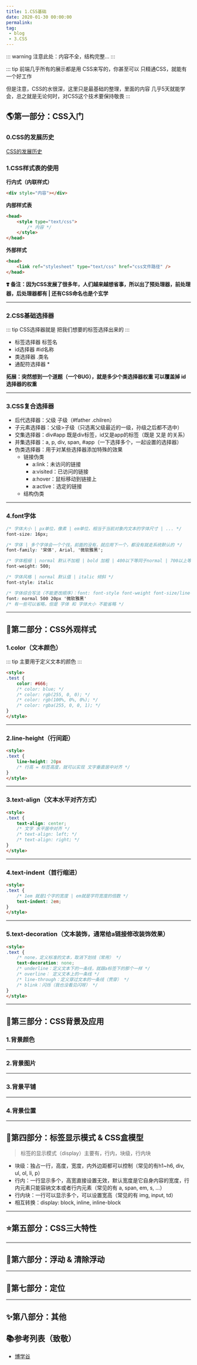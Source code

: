 ```yaml
---
title: 1.CSS基础
date: 2020-01-30 00:00:00
permalink: 
tag: 
 - blog
 - 3.CSS
---
```


::: warning
注意此处：内容不全，结构完整...
:::

::: tip
前端几乎所有的展示都是用 CSS来写的，你甚至可以 只精通CSS，就能有一个好工作

但是注意，CSS的水很深，这里只是最基础的整理，里面的内容 几乎5天就能学会，总之就是无论何时，对CSS这个技术要保持敬畏
:::

## 🌎第一部分：CSS入门

### 0.CSS的发展历史

[CSS的发展历史](https://www.jianshu.com/p/4257a6f40c28)

### 1.CSS样式表的使用

**行内式（内联样式）**

```html
<div style="内容"></div>
```

**内部样式表**

```html
<head>
    <style type="text/css">
        /* 内容 */
    </style>
</head>
```

**外部样式**

```html
<head>
    <link ref="stylesheet" type="text/css" href="css文件路径" />
</head>
```

**❣️ 备注：因为CSS发展了很多年，人们越来越想省事，所以出了预处理器，前处理器，后处理器都有 | 还有CSS命名也是个玄学**

---

### 2.CSS基础选择器

::: tip
CSS选择器就是 把我们想要的标签选择出来的
:::

- 标签选择器 标签名
- id选择器 #id名称
- 类选择器 .类名
- 通配符选择器 *

**拓展：突然想到一个道题（一个BUG），就是多少个类选择器权重 可以覆盖掉 id选择器的权重**

---

### 3.CSS复合选择器

- 后代选择器：父级 子级（#father .chilren）
- 子元素选择器：父级>子级（只选离父级最近的一级，孙级之后都不选中）
- 交集选择器：div#app 既是div标签，id又是app的标签（既是 又是 的关系）
- 并集选择器：a, p, div, span, #app（一下选择多个，一起设置的选择器）
- 伪类选择器：用于对某些选择器添加特殊的效果
    - 链接伪类
        - a:link：未访问的链接
        - a:visited：已访问的链接
        - a:hover：鼠标移动到链接上
        - a:active：选定的链接
    - 结构伪类

---

### 4.font字体

```css
/* 字体大小 | px单位，像素 | em单位，相当于当前对象内文本的字体尺寸 | ... */
font-size: 16px;

/* 字体 | 多个字体会一个个找，前面的没有，就应用下一个，都没有就走系统默认的 */
font-family: '宋体', Arial, '微软雅黑';

/* 字体粗细 | normal 默认不加粗 | bold 加粗 | 400以下等同于normal | 700以上等同于 bold */
font-weight: 500;

/* 字体风格 | normal 默认值 | italic 倾斜 */
font-style: italic

/* 字体综合写法（不能更改顺序）：font: font-style font-weight font-size/line-height font-family */
font: normal 500 20px '微软雅黑'
/* 有一些可以省略，但是 字体 和 字体大小 不能省略 */
```

---

## 🌝第二部分：CSS外观样式

### 1.color（文本颜色）

::: tip
主要用于定义文本的颜色
:::

```html
<style>
.test {
    color: #666;
    /* color: blue; */
    /* color: rgb(255, 0, 0); */
    /* color: rgb(100%, 0%, 0%); */
    /* color: rgba(255, 0, 0, 1); */
}
</style>
```

---

### 2.line-height（行间距）

```html
<style>
.text {
    line-height: 20px
    /* 行高 = 标签高度，就可以实现 文字垂直居中对齐 */
}
</style>
```

---

### 3.text-align（文本水平对齐方式）

```html
<style>
.text {
    text-align: center;
    /* 文字 水平居中对齐 */
    /* text-align: left; */
    /* text-align: right; */
}
</style>
```

---

### 4.text-indent（首行缩进）

```html
<style>
.text {
    /* 1em 就是1个字的宽度 | em就是字符宽度的倍数 */
    text-indent: 2em;
}
</style>
```

---

### 5.text-decoration（文本装饰，通常给a链接修改装饰效果）

```html
<style>
.text {
    /* none，定义标准的文本，取消下划线（常用） */
    text-decoration: none;
    /* underline：定义文本下的一条线，就跟a标签下的那个一样 */
    /* overline： 定义文本上的一条线 */
    /* line-through：定义穿过文本的一条线（贯穿） */
    /* blink：闪烁（我也没看见闪呀） */
}
</style>
```

---

## 🌛第三部分：CSS背景及应用

### 1.背景颜色

---

### 2.背景图片

---

### 3.背景平铺

---

### 4.背景位置

---

## 🌙第四部分：标签显示模式 & CSS盒模型

> 标签的显示模式（display）主要有，行内，块级，行内块

- 块级：独占一行，高度，宽度，内外边距都可以控制（常见的有h1~h6, div, ul, ol, li, p）
- 行内：一行显示多个，高宽直接设置无效，默认宽度是它自身内容的宽度，行内元素只能容纳文本或者行内元素（常见的有 a, span, em, s, ...）
- 行内块：一行可以显示多个，可以设置宽高（常见的有 img, input, td）
- 相互转换：display: block, inline, inline-block

---

## ⭐️第五部分：CSS三大特性

---

## 🌟第六部分：浮动 & 清除浮动

---

## 💫第七部分：定位

---

## ✨第八部分：其他

## 📚参考列表（致敬）

- [博学谷](https://www.boxuegu.com/)
